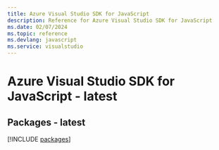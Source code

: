 ```yaml
---
title: Azure Visual Studio SDK for JavaScript
description: Reference for Azure Visual Studio SDK for JavaScript
ms.date: 02/07/2024
ms.topic: reference
ms.devlang: javascript
ms.service: visualstudio
---
```

# Azure Visual Studio SDK for JavaScript - latest
## Packages - latest
[!INCLUDE [packages](visual-studio-index.md)]